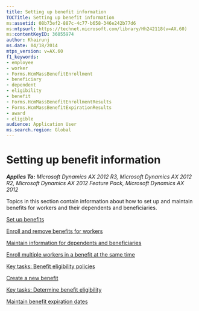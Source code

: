 ```yaml
---
title: Setting up benefit information
TOCTitle: Setting up benefit information
ms:assetid: 08b73ef2-887c-4c77-b658-346e242b77d6
ms:mtpsurl: https://technet.microsoft.com/library/Hh242118(v=AX.60)
ms:contentKeyID: 36055974
author: Khairunj
ms.date: 04/18/2014
mtps_version: v=AX.60
f1_keywords:
- employee
- worker
- Forms.HcmMassBenefitEnrollment
- beneficiary
- dependent
- eligibility
- benefit
- Forms.HcmMassBenefitEnrollmentResults
- Forms.HcmMassBenefitExpirationResults
- award
- eligible
audience: Application User
ms.search.region: Global
---
```


# Setting up benefit information 


_**Applies To:** Microsoft Dynamics AX 2012 R3, Microsoft Dynamics AX 2012 R2, Microsoft Dynamics AX 2012 Feature Pack, Microsoft Dynamics AX 2012_

Topics in this section contain information about how to set up and maintain benefits for workers and their dependents and beneficiaries.

[Set up benefits](set-up-benefits.md)

[Enroll and remove benefits for workers](enroll-and-remove-benefits-for-workers.md)

[Maintain information for dependents and beneficiaries](maintain-information-for-dependents-and-beneficiaries.md)

[Enroll multiple workers in a benefit at the same time](enroll-multiple-workers-in-a-benefit-at-the-same-time.md)

[Key tasks: Benefit eligibility policies](key-tasks-benefit-eligibility-policies.md)

[Create a new benefit](create-a-new-benefit.md)

[Key tasks: Determine benefit eligibility](key-tasks-determine-benefit-eligibility.md)

[Maintain benefit expiration dates](maintain-benefit-expiration-dates.md)

  


